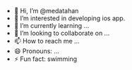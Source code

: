 - 👋 Hi, I’m @medatahan
- 👀 I’m interested in developing ios app.
- 🌱 I’m currently learning ...
- 💞️ I’m looking to collaborate on ...
- 📫 How to reach me ...
- 😄 Pronouns: ...
- ⚡ Fun fact: swimming
